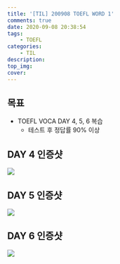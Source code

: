 ```yaml
---
title: '[TIL] 200908 TOEFL WORD 1'
comments: true
date: 2020-09-08 20:38:54
tags:
    - TOEFL
categories: 
    - TIL
description: 
top_img:
cover:
---
```

## 목표
- TOEFL VOCA DAY 4, 5, 6 복습
    - 테스트 후 정답률 90% 이상

## DAY 4 인증샷
![](\2020_09_08_TIL-200908-TOEFL-WORD-1\Day4.png)
## DAY 5 인증샷
![](Day5.png)
## DAY 6 인증샷
![](Day6.png)